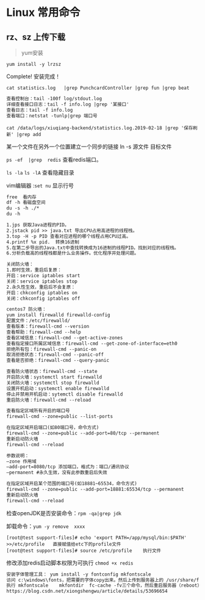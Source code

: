 # Linux 常用命令

## rz、sz 上传下载

>yum安装

`yum install -y lrzsz`

Complete! 安装完成！

``` shell script
cat statistics.log   |grep PunchcardController |grep fun |grep beat
```
``` markdown
查看控制台：tail -100f log/stdout.log
详细查看接口日志：tail -f info.log |grep '某接口'
查看日志：tail -f info.log
查看端口：netstat -tunlp|grep 端口号
```
``` shell script
cat /data/logs/xiuqiang-backend/statistics.log.2019-02-18 |grep '保存刷新' |grep add
```

某一个文件在另外一个位置建立一个同步的链接  ln -s 源文件 目标文件

`ps -ef  |grep  redis`  查看redis端口。

`ls -la`    `ls -lA`  查看隐藏目录

vim编辑器  :`set nu`   显示行号

``` markdown
free  看内存 
df -h 看磁盘空间
du -s -h ./*
du -h
```
``` markdown
1.jps 获取Java进程的PID。
2.jstack pid >> java.txt 导出CPU占用高进程的线程栈。
3.top -H -p PID 查看对应进程的哪个线程占用CPU过高。
4.printf %x pid.  转换16进制
5.在第二步导出的Java.txt中查找转换成为16进制的线程PID。找到对应的线程栈。
6.分析负载高的线程栈都是什么业务操作。优化程序并处理问题。
```

``` markdown
关闭防火墙：
1.即时生效，重启后复原：
开启：service iptables start
关闭：service iptables stop
2.永久性生效，重启后不会复原：
开启：chkconfig iptables on
关闭：chkconfig iptables off

centos7 防火墙：
yum install firewalld firewalld-config
配置文件：/etc/firewalld/
查看版本：firewall-cmd --version
查看帮助：firewall-cmd --help
查看区域信息：firewall-cmd --get-active-zones
查看指定接口所属区域信息：firewall-cmd --get-zone-of-interface=eth0
拒绝所有包：firewall-cmd --panic-on
取消拒绝状态：firewall-cmd --panic-off
查看是否拒绝：firewall-cmd --query-panic

查看防火墙状态：firewall-cmd --state
开启防火墙：systemctl start firewalld 
关闭防火墙：systemctl stop firewalld
设置开机启动：systemctl enable firewalld
停止并禁用开机启动：sytemctl disable firewalld
重启防火墙：firewall-cmd --reload

查看指定区域所有开启的端口号
firewall-cmd --zone=public --list-ports

在指定区域开启端口(如80端口号，命令方式)
firewall-cmd --zone=public --add-port=80/tcp --permanent
重新启动防火墙
firewall-cmd --reload

参数说明：
–zone 作用域
–add-port=8080/tcp 添加端口，格式为：端口/通讯协议
–permanent #永久生效，没有此参数重启后失效

在指定区域开启某个范围的端口号(如18881~65534，命令方式)
firewall-cmd --zone=public --add-port=18881:65534/tcp --permanent
重新启动防火墙
firewall-cmd --reload
```
检查openJDK是否安装命令：`rpm -qa|grep jdk`

卸载命令：`yum -y remove  xxxx` 

``` shell script
[root@test support-files]# echo 'export PATH=/app/mysql/bin:$PATH' >>/etc/profile   直接赋值给etc下的profile文件
[root@test support-files]# source /etc/profile    执行文件
```

修改添加redis启动脚本权限为可执行    `chmod +x redis`

``` markdown
安装字体管理工具： yum install -y fontconfig mkfontscale
访问 c:\windows\fonts，把需要的字体copy出来。然后上传到服务器上的 /usr/share/fonts下
执行 mkfontscale    mkfontdir  fc-cache -fv三个命令，然后重启服务器（reboot）即可。
https://blog.csdn.net/xiongshengwu/article/details/53696654
```




